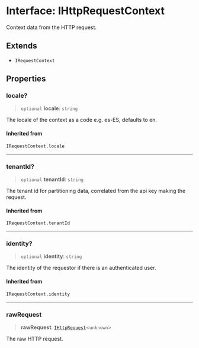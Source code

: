 # Interface: IHttpRequestContext

Context data from the HTTP request.

## Extends

- `IRequestContext`

## Properties

### locale?

> `optional` **locale**: `string`

The locale of the context as a code e.g. es-ES, defaults to en.

#### Inherited from

`IRequestContext.locale`

***

### tenantId?

> `optional` **tenantId**: `string`

The tenant id for partitioning data, correlated from the api key making the request.

#### Inherited from

`IRequestContext.tenantId`

***

### identity?

> `optional` **identity**: `string`

The identity of the requestor if there is an authenticated user.

#### Inherited from

`IRequestContext.identity`

***

### rawRequest

> **rawRequest**: [`IHttpRequest`](IHttpRequest.md)\<`unknown`\>

The raw HTTP request.
